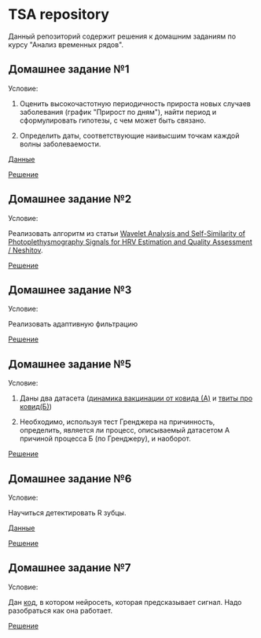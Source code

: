 # TSA repository
Данный репозиторий содержит решения к домашним заданиям по курсу "Анализ временных рядов".


## Домашнее задание №1
Условие:

1. Оценить высокочастотную периодичность прироста новых случаев заболевания (график "Прирост по дням"), найти период и сформулировать гипотезы, с чем может быть связано.

2. Определить даты, соответствующие наивысшим точкам каждой волны заболеваемости.

[Данные](https://datalens.yandex/7o7is1q6ikh23?tab=X1&utm_source=cbmain)

[Решение](lesson1/dz1.ipynb)



## Домашнее задание №2
Условие:

Реализовать алгоритм из статьи [Wavelet Analysis and Self-Similarity of Photoplethysmography Signals for HRV Estimation and Quality Assessment / Neshitov](https://doi.org/10.3390/s21206798).

[Решение](lesson2/dz2.ipynb)



## Домашнее задание №3
Условие:

Реализовать адаптивную фильтрацию

[Решение](lesson3/dz3.ipynb)



## Домашнее задание №5
Условие:

1. Даны два датасета ([динамика вакцинации от ковида (А)](https://www.kaggle.com/datasets/priteshraj10/covid-vaccination-all-countries-data) и [твиты про ковид(Б)](https://www.kaggle.com/datasets/gpreda/all-covid19-vaccines-tweets))

2. Необходимо, используя тест Гренджера на причинность, определить, является ли процесс, описываемый датасетом А причиной процесса Б (по Гренджеру), и наоборот.

[Решение](lesson5/dz5.ipynb)



## Домашнее задание №6
Условие:

Научиться детектировать R зубцы.

[Данные](lesson6/ECG_data)

[Решение](lesson6/dz6.ipynb)



## Домашнее задание №7
Условие:

Дан [код](lesson7/dz7.ipynb), в котором нейросеть, которая предсказывает сигнал. Надо разобраться как она работает.

[Решение](lesson7/dz7.ipynb)